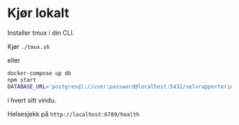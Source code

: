 # Kjør lokalt

Installer tmux i din CLI.

Kjør `./tmux.sh`

eller

```bash
docker-compose up db
npm start
DATABASE_URL='postgresql://user:password@localhost:5432/selvrapportering' npm run dev-server
```

i hvert sitt vindu.

Helsesjekk på `http://localhost:6789/health`
